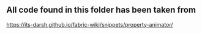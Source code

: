 ## All code found in this folder has been taken from

https://its-darsh.github.io/fabric-wiki/snippets/property-animator/